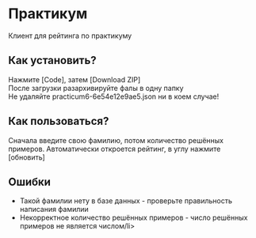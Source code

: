 # Практикум
Клиент для рейтинга по практикуму

<h2>Как установить?</h2>
<p>Нажмите [Code], затем [Download ZIP]<br>
После загрузки разархивируйте фалы в одну папку<br>
Не удаляйте practicum6-6e54e12e9ae5.json ни в коем случае!</p>

<h2>Как пользоваться?</h2>
<p>Сначала введите свою фамилию, потом количество решённых примеров.
Автоматически откроется рейтинг, в углу нажмите [обновить]</p>

<h2>Ошибки</h2>
<ul>
  <li>Такой фамилии нету в базе данных - проверьте правильность написания фамилии</li>
  <li>Некорректное количество решённых примеров - число решённых примеров не является числом/li>
